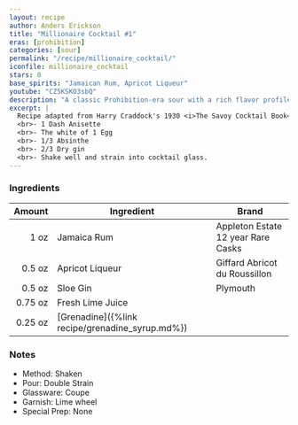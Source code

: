 ```yaml
---
layout: recipe
author: Anders Erickson
title: "Millionaire Cocktail #1"
eras: [prohibition]
categories: [sour]
permalink: "/recipe/millionaire_cocktail/"
iconfile: millionaire_cocktail
stars: 0
base_spirits: "Jamaican Rum, Apricot Liqueur"
youtube: "CZ5KSKO3sbQ"
description: "A classic Prohibition-era sour with a rich flavor profile from Jamaican rum, sloe gin, and apricot liqueur."
excerpt: |
  Recipe adapted from Harry Craddock's 1930 <i>The Savoy Cocktail Book</i>. Craddock also lists a "Millionaire Cocktail (No.2)" as follows: 
  <br>- 1 Dash Anisette
  <br>- The white of 1 Egg
  <br>- 1/3 Absinthe
  <br>- 2/3 Dry gin
  <br>- Shake well and strain into cocktail glass.
---
```


### Ingredients

|  Amount | Ingredient                                      | Brand                              |
| ------: | ----------------------------------------------- | ---------------------------------- |
|    1 oz | Jamaica Rum                                     | Appleton Estate 12 year Rare Casks |
|  0.5 oz | Apricot Liqueur                                 | Giffard Abricot du Roussillon      |
|  0.5 oz | Sloe Gin                                        | Plymouth                           |
| 0.75 oz | Fresh Lime Juice                                |
| 0.25 oz | [Grenadine]({%link recipe/grenadine_syrup.md%}) |

### Notes

- Method: Shaken
- Pour: Double Strain
- Glassware: Coupe
- Garnish: Lime wheel
- Special Prep: None
